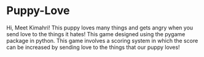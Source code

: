# Puppy-Love

Hi, Meet Kimahri! This puppy loves many things and gets angry when you send love to the things it hates!
This game designed using the pygame package in python. This game involves a scoring system in which the score can be increased by sending love to the things that our puppy loves!
